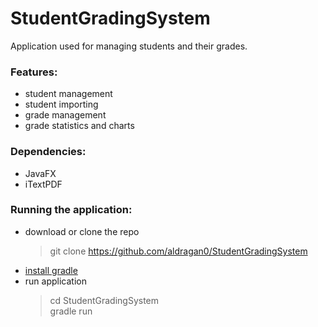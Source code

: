 # StudentGradingSystem
Application used for managing students and their grades.  
### Features:
- student management
- student importing
- grade management
- grade statistics and charts  

### Dependencies:
- JavaFX
- iTextPDF

### Running the application:
- download or clone the repo
	> git clone https://github.com/aldragan0/StudentGradingSystem
- [install gradle](https://gradle.org/install/)
- run application
	> cd StudentGradingSystem  
	> gradle run